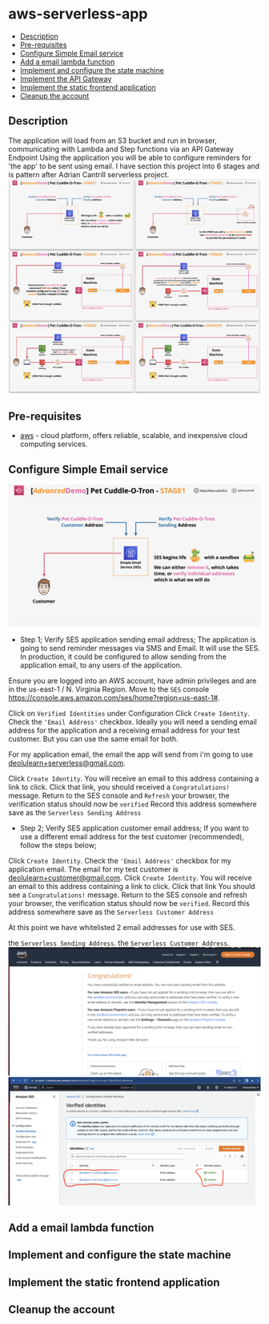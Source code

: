 # aws-serverless-app

* [Description](#description)
* [Pre-requisites](#pre-requisities)
* [Configure Simple Email service](#Configure-simple-email-service)
* [Add a email lambda function](#Add-a-email-lambda-function)
* [Implement and configure the state machine](#Implement-and-configure-the-state-machine)
* [Implement the API Gateway](#Implement-the-API-Gateway)
* [Implement the static frontend application](#Implement-the-static-frontend-application)
* [Cleanup the account](#Cleanup-the-account)

## Description
 The application will load from an S3 bucket and run in browser, communicating with Lambda and Step functions via an API Gateway Endpoint Using the application you will be able to configure reminders for 'the app' to be sent using email. I have section this project into 6 stages and is pattern after Adrian Cantrill serverless project.
 ![ArchitectureEvolutionAll](Docs/ArchitectureEvolutionAll.png)

## Pre-requisites
- [aws](https://aws.amazon.com/) - cloud platform, offers reliable, scalable, and inexpensive cloud computing services.

## Configure Simple Email service
![ARCHITECTURE-STAGE1](Docs/ARCHITECTURE-STAGE1.png)
- Step 1; Verify SES application sending email address;
The application is going to send reminder messages via SMS and Email. It will use the SES. In production, it could be configured to allow sending from the application email, to any users of the application.

Ensure you are logged into an AWS account, have admin privileges and are in the us-east-1 / N. Virginia Region.
Move to the `SES` console https://console.aws.amazon.com/ses/home?region=us-east-1#.

Click on `Verified Identities` under Configuration Click `Create Identity`. Check the `'Email Address'` checkbox. Ideally you will need a sending email address for the application and a receiving email address for your test customer. But you can use the same email for both.

For my application email, the email the app will send from i'm going to use deolulearn+serverless@gmail.com.

Click `Create Identity`. You will receive an email to this address containing a link to click. Click that link, you should received a `Congratulations!` message. Return to the SES console and `Refresh` your browser, the verification status should now be `verified`
Record this address somewhere save as the `Serverless Sending Address`

- Step 2; Verify SES application customer email address;
If you want to use a different email address for the test customer (recommended), follow the steps below;

Click `Create Identity`. Check the `'Email Address'` checkbox for my application email. The email for my test customer is  deolulearn+customer@gmail.com.
Click `Create Identity`. You will receive an email to this address containing a link to click. Click that link
You should see a `Congratulations!` message. Return to the SES console and refresh your browser, the verification status should now be `verified`. Record this address somewhere save as the `Serverless Customer Address`

At this point we have whitelisted 2 email addresses for use with SES.

the `Serverless Sending Address`.
the `Serverless Customer Address`.
![ses-congrat](Docs/ses-congrat.png)
![ses-verify](Docs/ses-verify.png)

## Add a email lambda function

## Implement and configure the state machine

## Implement the static frontend application

## Cleanup the account